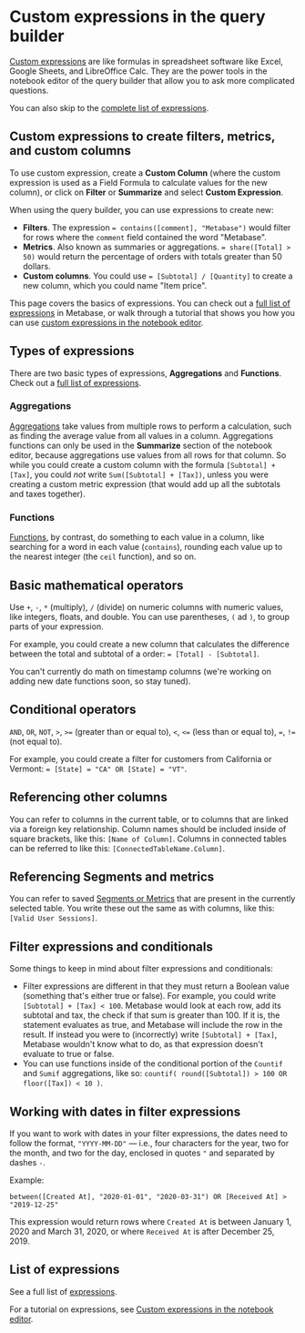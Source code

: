 # Custom expressions in the query builder

[Custom expressions][expression-list] are like formulas in spreadsheet software like Excel, Google Sheets, and LibreOffice Calc. They are the power tools in the notebook editor of the query builder that allow you to ask more complicated questions.

You can also skip to the [complete list of expressions][expression-list].

## Custom expressions to create filters, metrics, and custom columns

To use custom expression, create a __Custom Column__ (where the custom expression is used as a Field Formula to calculate values for the new column), or click on __Filter__ or __Summarize__ and select __Custom Expression__.

When using the query builder, you can use expressions to create new:

- **Filters**. The expression `= contains([comment], "Metabase")` would filter for rows where the `comment` field contained the word "Metabase".
- **Metrics**. Also known as summaries or aggregations. `= share([Total] > 50)` would return the percentage of orders with totals greater than 50 dollars.
- **Custom columns**. You could use `= [Subtotal] / [Quantity]` to create a new column, which you could name "Item price".

This page covers the basics of expressions. You can check out a [full list of expressions][expression-list] in Metabase, or walk through a tutorial that shows you how you can use [custom expressions in the notebook editor][custom-expressions].

## Types of expressions 

There are two basic types of expressions, **Aggregations** and **Functions**. Check out a [full list of expressions][expression-list].

### Aggregations

[Aggregations][aggregations] take values from multiple rows to perform a calculation, such as finding the average value from all values in a column. Aggregations functions can only be used in the **Summarize** section of the notebook editor, because aggregations use values from all rows for that column. So while you could create a custom column with the formula `[Subtotal] + [Tax]`, you could _not_ write `Sum([Subtotal] + [Tax])`, unless you were creating a custom metric expression (that would add up all the subtotals and taxes together).

### Functions

[Functions][functions], by contrast, do something to each value in a column, like searching for a word in each value (`contains`), rounding each value up to the nearest integer (the `ceil` function), and so on.

## Basic mathematical operators

Use `+`, `-`, `*` (multiply), `/` (divide) on numeric columns with numeric values, like integers, floats, and double. You can use parentheses, `(` ad `)`, to group parts of your expression.

For example, you could create a new column that calculates the difference between the total and subtotal of a order: `= [Total] - [Subtotal]`.

You can't currently do math on timestamp columns (we're working on adding new date functions soon, so stay tuned).

## Conditional operators

`AND`, `OR`, `NOT`, `>`, `>=` (greater than or equal to), `<`, `<=` (less than or equal to), `=`, `!=` (not equal to).

For example, you could create a filter for customers from California or Vermont: `= [State] = "CA" OR [State] = "VT"`.

## Referencing other columns

You can refer to columns in the current table, or to columns that are linked via a foreign key relationship. Column names should be included inside of square brackets, like this: `[Name of Column]`. Columns in connected tables can be referred to like this: `[ConnectedTableName.Column]`.

## Referencing Segments and metrics

You can refer to saved [Segments or Metrics](../administration-guide/07-segments-and-metrics.md) that are present in the currently selected table. You write these out the same as with columns, like this: `[Valid User Sessions]`.

## Filter expressions and conditionals

Some things to keep in mind about filter expressions and conditionals:

- Filter expressions are different in that they must return a Boolean value (something that's either true or false). For example, you could write `[Subtotal] + [Tax] < 100`. Metabase would look at each row, add its subtotal and tax, the check if that sum is greater than 100. If it is, the statement evaluates as true, and Metabase will include the row in the result. If instead you were to (incorrectly) write `[Subtotal] + [Tax]`, Metabase wouldn't know what to do, as that expression doesn't evaluate to true or false.
- You can use functions inside of the conditional portion of the `Countif` and `Sumif` aggregations, like so: `countif( round([Subtotal]) > 100 OR floor([Tax]) < 10 )`.

## Working with dates in filter expressions

If you want to work with dates in your filter expressions, the dates need to follow the format, `"YYYY-MM-DD"` — i.e., four characters for the year, two for the month, and two for the day, enclosed in quotes `"` and separated by dashes `-`.

Example:

`between([Created At], "2020-01-01", "2020-03-31") OR [Received At] > "2019-12-25"`

This expression would return rows where `Created At` is between January 1, 2020 and March 31, 2020, or where `Received At` is after December 25, 2019.

## List of expressions

See a full list of [expressions][expression-list].

For a tutorial on expressions, see [Custom expressions in the notebook editor][custom-expressions].

[aggregations]: expressions-list.html#aggregations
[custom-expressions]: https://www.metabase.com/learn/questions/custom-expressions.html
[expression-list]: expressions-list.html
[functions]: expressions-list.html#functions
